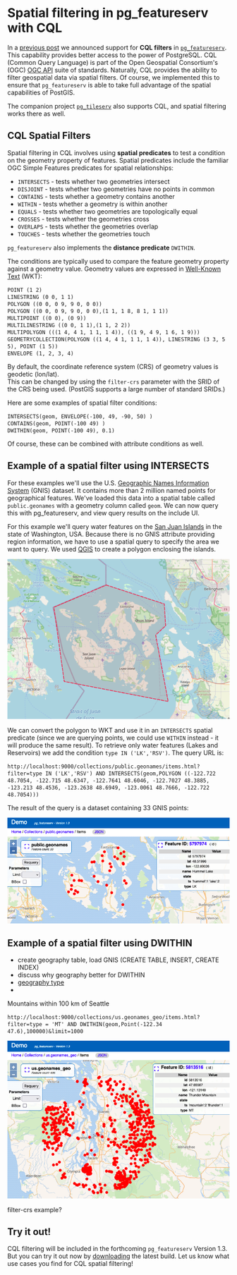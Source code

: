 # Spatial filtering in pg_featureserv with CQL 

In a [previous post](https://blog.crunchydata.com/blog/cql-filtering-in-pg_featureserv) 
we announced support for **CQL filters** in [`pg_featureserv`](https://github.com/CrunchyData/pg_featureserv).
This capability provides better access to the power of PostgreSQL.
CQL (Common Query Language) is part of the Open Geospatial Consortium's (OGC)
[OGC API](https://ogcapi.ogc.org/#standards) suite of standards.
Naturally, CQL provides the ability to filter geospatial data via spatial filters.
Of course, we implemented this to ensure that `pg_featureserv` is able to take full advantage of 
the spatial capabilities of PostGIS.

The companion project [`pg_tileserv`](https://github.com/CrunchyData/pg_tileserv) also supports CQL, 
and spatial filtering works there as well.

## CQL Spatial Filters

Spatial filtering in CQL involves using **spatial predicates** to test a condition on the geometry property of features.
Spatial predicates include the familiar OGC Simple Features predicates for spatial relationships:

* `INTERSECTS` - tests whether two geometries intersect
* `DISJOINT` - tests whether two geometries have no points in common
* `CONTAINS` - tests whether a geometry contains another
* `WITHIN` - tests whether a geometry is within another
* `EQUALS` - tests whether two geometries are topologically equal
* `CROSSES` - tests whether the geometries cross
* `OVERLAPS` - tests whether the geometries overlap
* `TOUCHES` - tests whether the geometries touch

`pg_featureserv` also implements the **distance predicate** `DWITHIN`.

The conditions are typically used to compare the feature geometry property against a geometry value. 
Geometry values are expressed in [Well-Known Text](https://en.wikipedia.org/wiki/Well-known_text_representation_of_geometry) (WKT):

```
POINT (1 2)
LINESTRING (0 0, 1 1)
POLYGON ((0 0, 0 9, 9 0, 0 0))
POLYGON ((0 0, 0 9, 9 0, 0 0),(1 1, 1 8, 8 1, 1 1))
MULTIPOINT ((0 0), (0 9))
MULTILINESTRING ((0 0, 1 1),(1 1, 2 2))
MULTIPOLYGON (((1 4, 4 1, 1 1, 1 4)), ((1 9, 4 9, 1 6, 1 9)))
GEOMETRYCOLLECTION(POLYGON ((1 4, 4 1, 1 1, 1 4)), LINESTRING (3 3, 5 5), POINT (1 5))
ENVELOPE (1, 2, 3, 4)
```
By default, the coordinate reference system (CRS) of geometry values is geodetic (lon/lat).  
This can be changed by using the `filter-crs` parameter with the SRID of the CRS being used.
(PostGIS supports a large number of standard SRIDs.)

Here are some examples of spatial filter conditions:
```
INTERSECTS(geom, ENVELOPE(-100, 49, -90, 50) )
CONTAINS(geom, POINT(-100 49) )
DWITHIN(geom, POINT(-100 49), 0.1)
```
Of course, these can be combined with attribute conditions as well.

## Example of a spatial filter using INTERSECTS

For these examples we'll use the U.S. [Geographic Names Information System](https://en.wikipedia.org/wiki/Geographic_Names_Information_System) (GNIS) dataset.
It contains more than 2 million named points for geographical features.
We've loaded this data into a spatial table called `public.geonames` with a geometry column called `geom`.
We can now query this with pg_featureserv, and view query results on the include UI.

For this example we'll query water features on the [San Juan Islands](https://en.wikipedia.org/wiki/San_Juan_Islands)
in the state of Washington, USA.
Because there is no GNIS attribute providing region information, we have to use a spatial query
to specify the area we want to query.
We used [QGIS](https://www.qgis.org) to create a polygon enclosing the islands.

![](pgfs-cql-spatial-sanjuan-polygon.png)

We can convert the polygon to WKT and use it in an `INTERSECTS` spatial predicate
(since we are querying points, we could use `WITHIN` instead - it will produce the same result).
To retrieve only water features (Lakes and Reservoirs) we add the condition `type IN ('LK','RSV')`.
The query URL is:
```
http://localhost:9000/collections/public.geonames/items.html?filter=type IN ('LK','RSV') AND INTERSECTS(geom,POLYGON ((-122.722 48.7054, -122.715 48.6347, -122.7641 48.6046, -122.7027 48.3885, -123.213 48.4536, -123.2638 48.6949, -123.0061 48.7666, -122.722 48.7054)))
```
The result of the query is a dataset containing 33 GNIS points:

![](pgfs-cql-spatial-sanjuan-lkrsv.png)

## Example of a spatial filter using DWITHIN

- create geography table, load GNIS (CREATE TABLE, INSERT, CREATE INDEX)
- discuss why geography better for DWITHIN
- [geography type](https://blog.crunchydata.com/blog/postgis-and-the-geography-type)
- 
Mountains within 100 km of Seattle
```
http://localhost:9000/collections/us.geonames_geo/items.html?filter=type = 'MT' AND DWITHIN(geom,Point(-122.34 47.6),100000)&limit=1000
```
![](pgfs-cql-spatial-dwithin-mt.png)

filter-crs example?


## Try it out!

CQL filtering will be included in the forthcoming `pg_featureserv` Version 1.3.
But you can try it out now by [downloading](https://github.com/CrunchyData/pg_featureserv#download) the latest build. 
Let us know what use cases you find for CQL spatial filtering!

